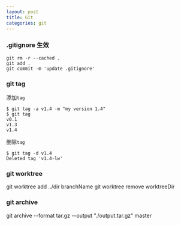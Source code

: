 ```yaml
---
layout: post
title: Git
categories: git
---
```



### .gitignore 生效

```
git rm -r --cached .
git add .
git commit -m 'update .gitignore'
```

### git tag

添加`tag`

```
$ git tag -a v1.4 -m "my version 1.4"
$ git tag
v0.1
v1.3
v1.4
```

删除`tag`

```
$ git tag -d v1.4
Deleted tag 'v1.4-lw' 

```



### git worktree

git worktree add ../dir branchName
git worktree remove worktreeDir


### git archive

git archive --format tar.gz --output "./output.tar.gz" master